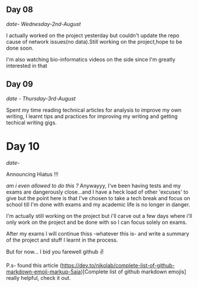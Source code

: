 ## Day 08

*date- Wednesday-2nd-August*

I actually worked on the project yesterday but couldn't update the repo cause of network issues(no data).Still working on the project,hope to be done soon.

I'm also watching bio-informatics videos on the side since I'm greatly interested in that

## Day 09 

*date - Thursday-3rd-August*

Spent my time reading technical articles for analysis to improve my own writing, I learnt tips and practices for improving my writing and getting techical writing gigs.

# Day 10

*date-*

Announcing Hiatus !!!

*am i even allowed to do this ?*
Anywayyy, I've been having tests and my exams are dangerously close...and I have a heck load of other 'excuses' to give but the point here is that I've chosen to take a tech break and focus on school till I'm done with exams and my academic life is no longer in danger.

I'm actually still working on the project but i'll carve out a few days where i'll only work on the project and be done with so I can focus solely on exams. 

After my exams I will continue thiss -whatever this is- and write a summary of the project and stuff I learnt in the process.

But for now... I bid you farewell github :v:

P.s- found this article (https://dev.to/nikolab/complete-list-of-github-markdown-emoji-markup-5aia)[Complete list of github markdown emojis] really helpful, check it out.
